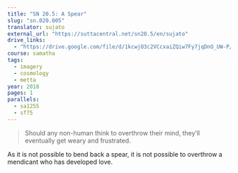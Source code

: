 ```yaml
---
title: "SN 20.5: A Spear"
slug: "sn.020.005"
translator: sujato
external_url: "https://suttacentral.net/sn20.5/en/sujato"
drive_links:
  - "https://drive.google.com/file/d/1kcwjO3c2VCcxaiZQiw7Fy7jqDnO_UW-P/view?usp=drivesdk"
course: samatha
tags:
  - imagery
  - cosmology
  - metta
year: 2018
pages: 1
parallels:
  - sa1255
  - sf75
---
```


> Should any non-human think to overthrow their mind, they’ll eventually get weary and frustrated.

As it is not possible to bend back a spear, it is not possible to overthrow a mendicant who has developed love.

